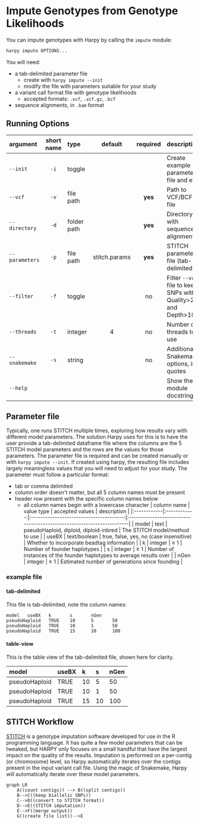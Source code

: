 # Impute Genotypes from Genotype Likelihoods
You can impute genotypes with Harpy by calling the `impute` module:
```bash
harpy impute OPTIONS...
```
You will need:
- a tab-delimited parameter file 
    - create with `harpy impute --init`
    - modify the file with parameters suitable for your study
- a variant call format file with genotype likelihoods
    - accepted formats: `.vcf`, `.vcf.gz`, `.bcf`
- sequence alignments, in `.bam` format

## Running Options
| argument       | short name | type        |    default    | required | description                                                   |
|:---------------|:----------:|:------------|:-------------:|:--------:|:--------------------------------------------------------------|
| `--init`       |    `-i`    | toggle      |               |          | Create example parameter file and exit                        |
| `--vcf`        |    `-v`    | file path   |               | **yes**  | Path to VCF/BCF file                                          |
| `--directory`  |    `-d`    | folder path |               | **yes**  | Directory with sequence alignments                            |
| `--parameters` |    `-p`    | file path   | stitch.params | **yes**  | STITCH parameter file (tab-delimited)                         |
| `--filter`     |    `-f`    | toggle      |               |    no    | Filter `--vcf` file to keep SNPs with Quality>20 and Depth>10 |
| `--threads`    |    `-t`    | integer     |       4       |    no    | Number of threads to use                                      |
| `--snakemake`  |    `-s`    | string      |               |    no    | Additional Snakemake options, in quotes                       |
| `--help`       |            |             |               |          | Show the module docstring                                     |

## Parameter file
Typically, one runs STITCH multiple times, exploring how results vary with
different model parameters. The solution Harpy uses for this is to have the user
provide a tab-delimited dataframe file where the columns are the 5 STITCH model 
parameters and the rows are the values for those parameters. The parameter file 
is required and can be created manually or with `harpy impute --init`.
If created using harpy, the resulting file includes largely meaningless values 
that you will need to adjust for your study. The parameter must follow a particular format:
- tab or comma delimited
- column order doesn't matter, but all 5 column names must be present
- header row present with the specific column names below
    - all column names begin with a lowercase character
| column name |  value type  |             accepted values             | description                                                           |
|:------------|:------------:|:---------------------------------------:|:----------------------------------------------------------------------|
| model       |     text     | pseudoHaploid, diploid, diploid-inbred  | The STITCH model/method to use                                        |
| useBX       | text/boolean | true, false, yes, no (case insensitive) | Whether to incorporate beadtag information                            |
| k           |   integer    |                   ≥ 1                   | Number of founder haplotypes                                          |
| s           |   integer    |                   ≥ 1                   | Number of instances of the founder haplotypes to average results over |
| nGen        |   integer    |                   ≥ 1                   | Estimated number of generations since founding                        |

### example file
<!-- tabs:start -->

#### **tab-delimited**

This file is tab-delimited, note the column names:

```
model   useBX   k       s       nGen
pseudoHaploid   TRUE    10      5       50
pseudoHaploid   TRUE    10      1       50
pseudoHaploid   TRUE    15      10      100
```

#### **table-view**

This is the table view of the tab-delimited file, shown here for clarity.

| model         | useBX | k  | s  | nGen |
|:--------------|:------|:---|:---|:-----|
| pseudoHaploid | TRUE  | 10 | 5  | 50   |
| pseudoHaploid | TRUE  | 10 | 1  | 50   |
| pseudoHaploid | TRUE  | 15 | 10 | 100  |

<!-- tabs:end -->

## STITCH Workflow
[STITCH](https://github.com/rwdavies/STITCH) is a genotype imputation software developed for use in
the R programming language. It has quite a few model parameters that can be tweaked, but HARPY only
focuses on a small handful that have the largest impact on the quality of the results. Imputation is
performed on a per-contig (or chromosome) level, so Harpy automatically iterates over the contigs
present in the input variant call file. Using the magic of Snakemake, Harpy will automatically
iterate over these model parameters.

```mermaid
graph LR
    A((count contigs)) --> B((split contigs))
    B-->C((keep biallelic SNPs))
    C-->D((convert to STITCH format))
    D-->E((STITCH imputation))
    E-->F((merge output))
    G((create file list))-->E
```